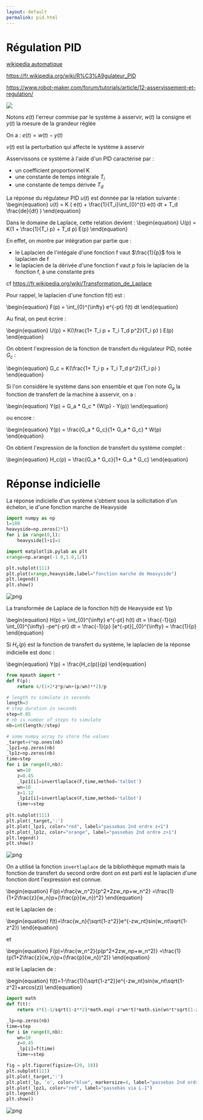 ```yaml
---
layout: default
permalink: pid.html
---
```


# Régulation PID

[wikipedia automatique](https://fr.wikipedia.org/wiki/Automatique)

https://fr.wikipedia.org/wiki/R%C3%A9gulateur_PID

https://www.robot-maker.com/forum/tutorials/article/12-asservissement-et-regulation/

![](closed_loop.png)

Notons $e(t)$ l'erreur commise par le système à asservir, $w(t)$ la consigne et $y(t)$ la mesure de la grandeur réglée

On a : $e(t) = w(t) - y(t)$

$v(t)$ est la perturbation qui affecte le système à asservir

Asservissons ce système à l'aide d'un PID caractérisé par :
- un coefficient proportionnel K
- une constante de temps intégrale $T_i$
- une constante de temps dérivée $T_d$

La réponse du régulateur PID $u(t)$ est donnée par la relation suivante : 
\begin{equation}
u(t) = K ( e(t) + \frac{1}{T_i}\int_{0}^{t} e(t) dt + T_d \frac{de}{dt} )
\end{equation}

Dans le domaine de Laplace, cette relation devient :
\begin{equation}
U(p) = K(1 + \frac{1}{T_i p} + T_d p) E(p)
\end{equation}

En effet, on montre par intégration par partie que : 
- le Laplacien de l'intégale d'une fonction f vaut $\frac{1}{p}$ fois le laplacien de f
- le laplacien de la dérivée d'une fonction f vaut $p$ fois le laplacien de la fonction f, à une constante près

cf https://fr.wikipedia.org/wiki/Transformation_de_Laplace

Pour rappel, le laplacien d'une fonction f(t) est :

\begin{equation}
F(p) = \int_{0}^{\infty} e^{-pt} f(t) dt
\end{equation}

Au final, on peut écrire :

\begin{equation}
U(p) = K(\frac{1+ T_i p + T_i T_d  p^2}{T_i p} ) E(p)
\end{equation}

On obtient l'expression de la fonction de transfert du régulateur PID, notée $G_c$ : 

\begin{equation}
G_c = K(\frac{1+ T_i p + T_i T_d  p^2}{T_i p} )
\end{equation}

Si l'on considère le système dans son ensemble et que l'on note $G_a$ la fonction de transfert de la machine à asservir, on a :

\begin{equation}
Y(p) = G_a * G_c * (W(p) - Y(p))
\end{equation}

ou encore :

\begin{equation}
Y(p) = \frac{G_a * G_c}{1+ G_a * G_c} * W(p) 
\end{equation}

On obtient l'expression de la fonction de transfert du système complet :

\begin{equation}
H_c(p) = \frac{G_a * G_c}{1+ G_a * G_c} 
\end{equation}

# Réponse indicielle
La réponse indicielle d'un système s'obtient sous la sollicitation d'un échelon, ie d'une fonction marche de Heavyside


```python
import numpy as np
l=100
heavyside=np.zeros(2*l)
for i in range(0,l):
    heavyside[l+i]=1

import matplotlib.pylab as plt
xrange=np.arange(-1.0,1.0,1/l)

plt.subplot(111)
plt.plot(xrange,heavyside,label="fonction marche de Heavyside")
plt.legend()
plt.show()

```


![png](output_2_0.png)



La transformée de Laplace de la fonction h(t) de Heavyside est 1/p

\begin{equation}
H(p) = \int_{0}^{\infty} e^{-pt} h(t) dt = \frac{-1}{p}  \int_{0}^{\infty} -pe^{-pt}  dt = \frac{-1}{p} [e^{-pt}]_{0}^{\infty} = \frac{1}{p}
\end{equation}

Si $H_c(p)$ est la fonction de transfert du système, le laplacien de la réponse indicielle est donc :

\begin{equation}
Y(p) = \frac{H_c(p)}{p} 
\end{equation}


```python
from mpmath import *
def F(p):
    return 4/(1+2*z*p/wn+(p/wn)**2)/p

# length to simulate in seconds
length=3
# step duration in seconds
step=0.05
# nb is number of steps to simulate  
nb=int(length//step)

# some numpy array to store the values
_target=4*np.ones(nb)
_lpz1=np.zeros(nb)
_lp1z=np.zeros(nb)
time=step
for i in range(0,nb):
    wn=10
    z=0.45
    _lpz1[i]=invertlaplace(F,time,method='talbot')
    wn=10
    z=1.12
    _lp1z[i]=invertlaplace(F,time,method='talbot')
    time+=step
    
plt.subplot(111)
plt.plot(_target,':')
plt.plot(_lpz1, color="red", label="passebas 2nd ordre z<1")
plt.plot(_lp1z, color="orange", label="passebas 2nd ordre z>1")
plt.legend()
plt.show()
```


![png](output_4_0.png)


On a utilisé la fonction `invertlaplace` de la bibliothèque mpmath mais la fonction de transfert du second ordre dont on est parti est le laplacien d'une fonction dont l'expression est connue.

\begin{equation}
F(p)=\frac{w_n^2}{p^2+2zw_np+w_n^2} =\frac{1}{1+2\frac{z}{w_n}p+(\frac{p}{w_n})^2}
\end{equation}

est le Laplacien de :

\begin{equation}
f(t)=\frac{w_n}{\sqrt{1-z^2}}e^{-zw_nt}sin(w_nt\sqrt{1-z^2})
\end{equation}

et 

\begin{equation}
F(p)=\frac{w_n^2}{p(p^2+2zw_np+w_n^2)} =\frac{1}{p(1+2\frac{z}{w_n}p+(\frac{p}{w_n})^2)}
\end{equation}

est le Laplacien de :

\begin{equation}
f(t)=1-\frac{1}{\sqrt{1-z^2}}e^{-zw_nt}sin(w_nt\sqrt{1-z^2}+arcos(z))
\end{equation}


```python
import math
def f(t):
    return 4*(1-1/sqrt(1-z**2)*math.exp(-z*wn*t)*math.sin(wn*t*sqrt(1-z**2)+math.acos(z)))

_lp=np.zeros(nb)
time=step
for i in range(0,nb):
    wn=10
    z=0.45
    _lp[i]=f(time)
    time+=step

fig = plt.figure(figsize=(20, 10))
plt.subplot(111)
plt.plot(_target,':')
plt.plot(_lp, 'o', color="blue", markersize=4, label="passebas 2nd ordre calcul direct")
plt.plot(_lpz1, color="red", label="passebas via L-1")
plt.legend()
plt.show()
```


![png](output_6_0.png)



```python

```
